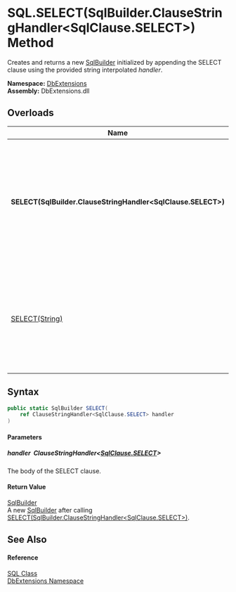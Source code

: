 SQL.SELECT(SqlBuilder.ClauseStringHandler&lt;SqlClause.SELECT>) Method
======================================================================
Creates and returns a new [SqlBuilder][1] initialized by appending the SELECT clause using the provided string interpolated *handler*.
  
**Namespace:** [DbExtensions][2]  
**Assembly:** DbExtensions.dll

Overloads
---------

| Name                                                            | Description                                                                                                                            |
| --------------------------------------------------------------- | -------------------------------------------------------------------------------------------------------------------------------------- |
| **SELECT(SqlBuilder.ClauseStringHandler&lt;SqlClause.SELECT>)** | Creates and returns a new [SqlBuilder][1] initialized by appending the SELECT clause using the provided string interpolated *handler*. |
| [SELECT(String)][3]                                             | Creates and returns a new [SqlBuilder][1] initialized by appending the SELECT clause using the provided *text*.                        |


Syntax
------

```csharp
public static SqlBuilder SELECT(
	ref ClauseStringHandler<SqlClause.SELECT> handler
)
```

#### Parameters

##### *handler*  ClauseStringHandler&lt;[SqlClause.SELECT][4]>
The body of the SELECT clause.

#### Return Value
[SqlBuilder][1]  
 A new [SqlBuilder][1] after calling [SELECT(SqlBuilder.ClauseStringHandler&lt;SqlClause.SELECT>)][5].

See Also
--------

#### Reference
[SQL Class][6]  
[DbExtensions Namespace][2]  

[1]: ../SqlBuilder/README.md
[2]: ../README.md
[3]: SELECT_1.md
[4]: ../SqlClause_SELECT/README.md
[5]: ../SqlBuilder/SELECT_1.md
[6]: README.md